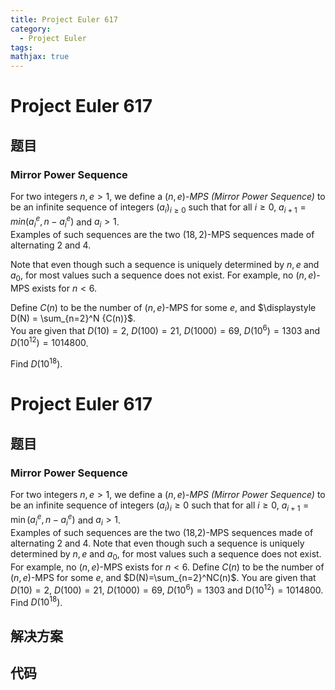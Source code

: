 ```yaml
---
title: Project Euler 617
category:
  - Project Euler
tags:
mathjax: true
---
```

<escape><!-- more --></escape>
    
# Project Euler 617
## 题目
### Mirror Power Sequence


For two integers $n,e > 1$, we define a $(n,e)$-<i>MPS (Mirror Power Sequence)</i> to be an infinite sequence of integers $(a_i)_{i\ge 0}$ such that for all $i\ge 0$, $a_{i+1} = min(a_i^e,n-a_i^e)$ and $a_i > 1$.<br /> Examples of such sequences are the two $(18,2)$-MPS sequences made of alternating $2$ and $4$.

Note that even though such a sequence is uniquely determined by $n,e$ and $a_0$, for most values such a sequence does not exist. For example, no $(n,e)$-MPS exists for $n < 6$.

Define $C(n)$ to be the number of $(n,e)$-MPS for some $e$, and $\displaystyle D(N) = \sum_{n=2}^N {C(n)}$.
<br />You are given that $D(10) = 2$, $D(100) = 21$, $D(1000) = 69$, $D(10^6) = 1303$ and $D(10^{12}) = 1014800$.
 
Find $D(10^{18})$.


# Project Euler 617
## 题目
### Mirror Power Sequence

For two integers $n,e>1$, we define a $(n,e)$-<i>MPS (Mirror Power Sequence)</i> to be an infinite sequence of integers $(a_i)_i\ge0$ such that for all $i\ge0$, $a_{i+1}=\min(a^e_i,n−a^e_i)$ and $a_i>1$.<br>Examples of such sequences are the two (18,2)-MPS sequences made of alternating 2 and 4.
Note that even though such a sequence is uniquely determined by $n,e$ and $a_0$, for most values such a sequence does not exist. For example, no $(n,e)$-MPS exists for $n<6$.
Define $C(n)$ to be the number of $(n,e)$-MPS for some $e$, and $D(N)=\sum_{n=2}^NC(n)$. 
You are given that $D(10)=2$, $D(100)=21$, $D(1000)=69$, $D(10^6)=1303$ and D$(10^{12})=1014800$.
Find $D(10^18)$.


## 解决方案


## 代码



